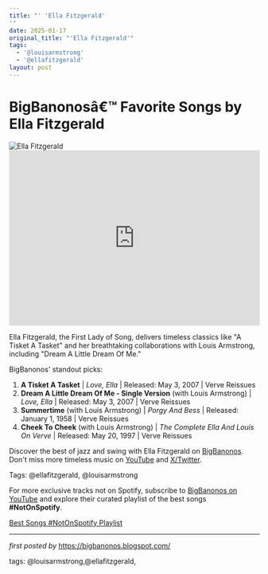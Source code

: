 ```yaml
---
title: "' 'Ella Fitzgerald'
'"
date: 2025-01-17
original_title: "'Ella Fitzgerald'"
tags:
  - '@louisarmstrong'
  - '@ellafitzgerald'
layout: post
---
```

<!-- Title of the Post -->
<h1 >BigBanonosâ€™ Favorite Songs by Ella Fitzgerald</h1> <!-- Featured Image -->
<div > <img src="https://i.scdn.co/image/ab7d0c038d876a9ed5a21afb83d6ba760430cf90" alt="Ella Fitzgerald">
</div> <!-- Spotify Embed -->
<div > <iframe src="https://open.spotify.com/embed/playlist/0rviomxO5R8TG7BTUFwKZz?utm_source=generator" width="100%" height="352" frameBorder="0" allowfullscreen="" allow="autoplay; clipboard-write; encrypted-media; fullscreen; picture-in-picture" loading="lazy"></iframe>
</div> <!-- Introductory Text -->
<p >Ella Fitzgerald, the First Lady of Song, delivers timeless classics like "A Tisket A Tasket" and her breathtaking collaborations with Louis Armstrong, including "Dream A Little Dream Of Me."</p> <!-- Song Highlights -->
<div > <p>BigBanonos' standout picks:</p> <ol> <li><strong>A Tisket A Tasket</strong> | <em>Love, Ella</em> | Released: May 3, 2007 | Verve Reissues</li> <li><strong>Dream A Little Dream Of Me - Single Version</strong> (with Louis Armstrong) | <em>Love, Ella</em> | Released: May 3, 2007 | Verve Reissues</li> <li><strong>Summertime</strong> (with Louis Armstrong) | <em>Porgy And Bess</em> | Released: January 1, 1958 | Verve Reissues</li> <li><strong>Cheek To Cheek</strong> (with Louis Armstrong) | <em>The Complete Ella And Louis On Verve</em> | Released: May 20, 1997 | Verve Reissues</li> </ol>
</div> <!-- Footer Links -->
<div > <p>Discover the best of jazz and swing with Ella Fitzgerald on <a href="https://bigbanonos.blogspot.com/" target="_blank">BigBanonos</a>. Don't miss more timeless music on <a href="https://www.youtube.com/@BigBanonos" target="_blank">YouTube</a> and <a href="https://x.com/bigbanonos" target="_blank">X/Twitter</a>.</p>
</div> <!-- Tags -->
<p >Tags: @ellafitzgerald, @louisarmstrong</p>


<!--Subscribe and Playlist Links-->
<div>
    <p>For more exclusive tracks not on Spotify, subscribe to <a href="https://www.youtube.com/@BigBanonos" target="_blank">BigBanonos on YouTube</a> and explore their curated playlist of the best songs <strong>#NotOnSpotify</strong>.</p>
    <p><a href="https://www.youtube.com/playlist?list=PLtuNtuTatqI0kFahUCbtbfenC_ET5O_tr" target="_blank">Best Songs #NotOnSpotify Playlist<br /></a></p></div>

<hr />

<p><em>first posted by</em> <a href="https://bigbanonos.blogspot.com/" rel="noopener" target="_new">https://bigbanonos.blogspot.com/</a></p>

<p>tags: @louisarmstrong,@ellafitzgerald,</p>
